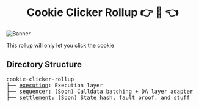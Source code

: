 <h1 align="center"> Cookie Clicker Rollup  👉 🍪 👈 </h1>

![Banner](https://cdn2.steamgriddb.com/file/sgdb-cdn/hero_thumb/a3e6a9e346fa7f3b45db2c2a5c9ab799.jpg)


This rollup will only let you click the cookie


## Directory Structure

<pre>
cookie-clicker-rollup
├── <a href="./execution">execution</a>: Execution layer
├── <a href="./sequencer">sequencer</a>: (Soon) Calldata batching + DA layer adapter
├── <a href="./settlement">settlement</a>: (Soon) State hash, fault proof, and stuff
</pre>